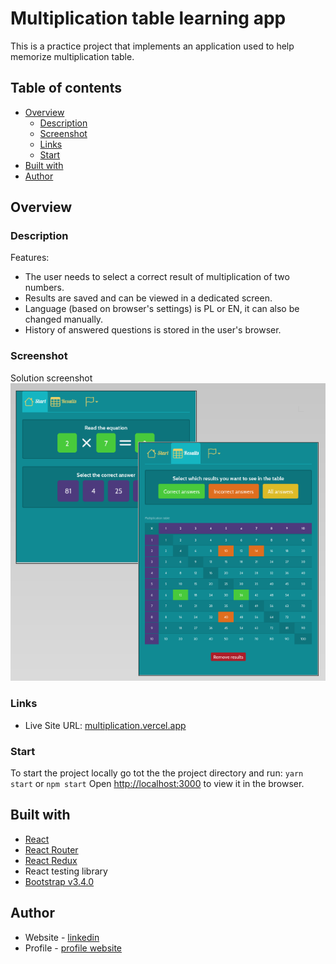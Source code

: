 # Multiplication table learning app

This is a practice project that implements an application used to help memorize multiplication table.

## Table of contents

- [Overview](#overview)
  - [Description](#description)
  - [Screenshot](#screenshot)
  - [Links](#links)
  - [Start](#start)
- [Built with](#built-with)
- [Author](#author)

## Overview

### Description

Features:

- The user needs to select a correct result of multiplication of two numbers.
- Results are saved and can be viewed in a dedicated screen.
- Language (based on browser's settings) is PL or EN, it can also be changed manually.
- History of answered questions is stored in the user's browser.

### Screenshot

Solution screenshot
![](preview/preview.png)

### Links

- Live Site URL: [multiplication.vercel.app](https://multiplication.vercel.app/)

### Start

To start the project locally go tot the the project directory and run:
`yarn start` or `npm start`
Open [http://localhost:3000](http://localhost:3000) to view it in the browser.

## Built with

- [React](https://reactjs.org/)
- [React Router](https://reactrouter.com/en/main)
- [React Redux](https://redux.js.org/)
- React testing library
- [Bootstrap v3.4.0](https://getbootstrap.com/)

## Author

- Website - [linkedin](https://www.linkedin.com/in/artur-jedrzejczak/)
- Profile - [profile website](https://artur-jedrzejczak.vercel.app/)
